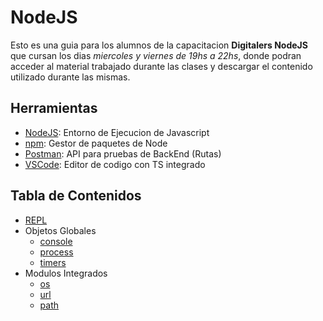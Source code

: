 # NodeJS 

Esto es una guia para los alumnos de la capacitacion __Digitalers NodeJS__ que cursan los dias _miercoles y viernes de 19hs a 22hs_, donde podran acceder al material trabajado durante las clases y descargar el contenido utilizado durante las mismas.

## Herramientas

* [NodeJS](https://nodejs.org): Entorno de Ejecucion de Javascript
* [npm](https://www.npmjs.com): Gestor de paquetes de Node
* [Postman](https://www.npmjs.com): API para pruebas de BackEnd (Rutas)
* [VSCode](https://code.visualstudio.com): Editor de codigo con TS integrado

## Tabla de Contenidos

* [REPL](./docs/repl.md)
* Objetos Globales
    * [console](./docs/global/console.md)
    * [process](./docs/global/process.md)
    * [timers](./docs/global/timers.md)
* Modulos Integrados
    * [os](./docs/built-in/os.md)
    * [url](./docs/built-in/url.md)
    * [path](./docs/built-in/path.md)